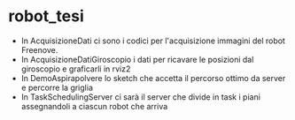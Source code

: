 # robot_tesi


- In AcquisizioneDati ci sono i codici per l'acquisizione immagini del robot Freenove.
- In AcquisizioneDatiGiroscopio i dati per ricavare le posizioni dal giroscopio e graficarli in rviz2
- In DemoAspirapolvere lo sketch che accetta il percorso ottimo da server e percorre la griglia
- In TaskSchedulingServer ci sarà il server che divide in task i piani assegnandoli a ciascun robot che arriva
